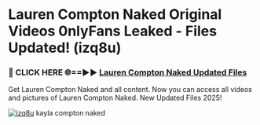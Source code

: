 # Lauren Compton Naked Original Videos 0nlyFans Leaked - Files Updated! (izq8u)

<h3>🔴 CLICK HERE 🌐==►► <a href="https://tinyurl.com/up5wt9bj" rel="nofollow">Lauren Compton Naked Updated Files</a></h3>

Get Lauren Compton Naked and all content. Now you can access all videos and pictures of Lauren Compton Naked. New Updated Files 2025!

[![izq8u](https://i.imgur.com/ABiUzMV.gif)](https://tinyurl.com/up5wt9bj)
kayla compton naked
